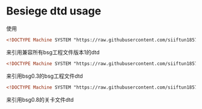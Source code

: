# Besiege dtd usage
使用
```xml
<!DOCTYPE Machine SYSTEM "https://raw.githubusercontent.com/siiftun1857/BesiegeDTD/master/bsg_v1.dtd">
```
来引用兼容所有bsg工程文件版本1的dtd
```xml
<!DOCTYPE Machine SYSTEM "https://raw.githubusercontent.com/siiftun1857/BesiegeDTD/master/bsg_0.3.dtd">
```
来引用bsg0.3的bsg工程文件dtd
```xml
<!DOCTYPE Machine SYSTEM "https://raw.githubusercontent.com/siiftun1857/BesiegeDTD/master/blv_0.8.dtd">
```
来引用bsg0.8的关卡文件dtd
